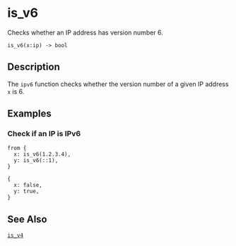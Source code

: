 # is_v6

Checks whether an IP address has version number 6.

```tql
is_v6(x:ip) -> bool
```

## Description

The `ipv6` function checks whether the version number of a given IP address `x`
is 6.

## Examples

### Check if an IP is IPv6

```tql
from {
  x: is_v6(1.2.3.4),
  y: is_v6(::1),
}
```

```tql
{
  x: false,
  y: true,
}
```

## See Also

[`is_v4`](is_v4.md)
